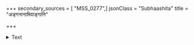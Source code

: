 +++
secondary_sources = [ "MSS_0277",]
jsonClass = "Subhaashita"
title = "अङ्गनानामिवाङ्गानि"

+++

<details><summary>Text</summary>

अङ्गनानामिवाङ्गानि गोप्यन्ते स्वगुणा यदा।  
तदा ते स्पृहणीयाः स्युर् इमे ह्यत्यन्तदुर्लभाः॥
</details>
